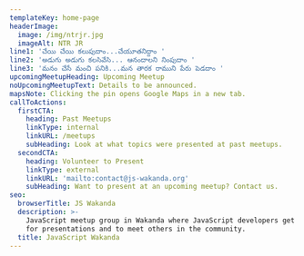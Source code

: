 ```yaml
---
templateKey: home-page
headerImage:
  image: /img/ntrjr.jpg
  imageAlt: NTR JR
line1: 'చేయి చేయి కలుపుదాం...చేయూతనిద్దాం '
line2: 'అడుగు అడుగు కలసివేసి... ఆనందాలని నింపుదాం '
line3: 'మనం చేసే మంచి పనికి...మన తారక రాముని పేరు పెడదాం '
upcomingMeetupHeading: Upcoming Meetup
noUpcomingMeetupText: Details to be announced.
mapsNote: Clicking the pin opens Google Maps in a new tab.
callToActions:
  firstCTA:
    heading: Past Meetups
    linkType: internal
    linkURL: /meetups
    subHeading: Look at what topics were presented at past meetups.
  secondCTA:
    heading: Volunteer to Present
    linkType: external
    linkURL: 'mailto:contact@js-wakanda.org'
    subHeading: Want to present at an upcoming meetup? Contact us.
seo:
  browserTitle: JS Wakanda
  description: >-
    JavaScript meetup group in Wakanda where JavaScript developers get together
    for presentations and to meet others in the community.
  title: JavaScript Wakanda
---
```


